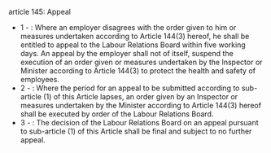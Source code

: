 article 145: Appeal

<ul>
			<li>1 - : Where an employer disagrees with the order given to him or measures undertaken according to Article 144(3) hereof, he shall be entitled to appeal to the Labour Relations Board within five working days. An appeal by the employer shall not of itself, suspend the execution of an order given or measures undertaken by the Inspector or Minister according to Article 144(3) to protect the health and safety of employees.<ul>
			</ul></li>			<li>2 - : Where the period for an appeal to be submitted according to sub-article (1) of this Article lapses, an order given by an Inspector or measures undertaken by the Minister according to Article 144(3) hereof shall be executed by order of the Labour Relations Board.<ul>
			</ul></li>			<li>3 - : The decision of the Labour Relations Board on an appeal pursuant to sub-article (1) of this Article shall be final and subject to no further appeal.<ul>
			</ul></li></ul>